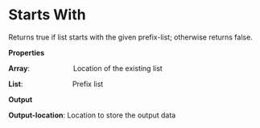 # Starts With

Returns true if list starts with the given prefix-list; otherwise returns false.

 **Properties**
 

**Array**:                      Location of the existing list

**List**:                         Prefix list

 **Output**
 

**Output-location**: Location to store the output data